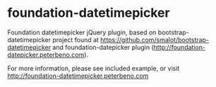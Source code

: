 foundation-datetimepicker
=========================

Foundation datetimepicker jQuery plugin, based on bootstrap-datetimepicker project found at https://github.com/smalot/bootstrap-datetimepicker and foundation-datepicker plugin (http://foundation-datepicker.peterbeno.com).

For more information, please see included example, or visit http://foundation-datetimepicker.peterbeno.com